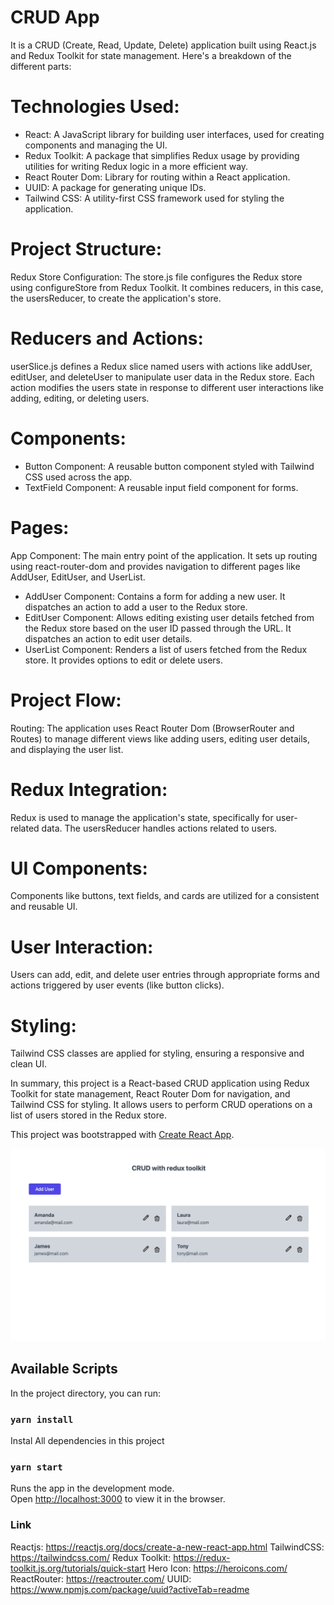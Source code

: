 # CRUD App 
It is a CRUD (Create, Read, Update, Delete) application built using React.js and Redux Toolkit for state management. Here's a breakdown of the different parts:

# Technologies Used:
+ React: A JavaScript library for building user interfaces, used for creating components and managing the UI.
+ Redux Toolkit: A package that simplifies Redux usage by providing utilities for writing Redux logic in a more efficient way.
+ React Router Dom: Library for routing within a React application.
+ UUID: A package for generating unique IDs.
+ Tailwind CSS: A utility-first CSS framework used for styling the application.

# Project Structure:
Redux Store Configuration: The store.js file configures the Redux store using configureStore from Redux Toolkit. It combines reducers, in this case, the usersReducer, to create the application's store.

# Reducers and Actions:
userSlice.js defines a Redux slice named users with actions like addUser, editUser, and deleteUser to manipulate user data in the Redux store.
Each action modifies the users state in response to different user interactions like adding, editing, or deleting users.

# Components:
+ Button Component: A reusable button component styled with Tailwind CSS used across the app.
+ TextField Component: A reusable input field component for forms.

# Pages:
App Component: The main entry point of the application. It sets up routing using react-router-dom and provides navigation to different pages like AddUser, EditUser, and UserList.

+ AddUser Component: Contains a form for adding a new user. It dispatches an action to add a user to the Redux store.
+ EditUser Component: Allows editing existing user details fetched from the Redux store based on the user ID passed through the URL. It 
  dispatches an action to edit user details.
+ UserList Component: Renders a list of users fetched from the Redux store. It provides options to edit or delete users.

# Project Flow:
Routing: The application uses React Router Dom (BrowserRouter and Routes) to manage different views like adding users, editing user details, and displaying the user list.

# Redux Integration:
Redux is used to manage the application's state, specifically for user-related data. The usersReducer handles actions related to users.

# UI Components: 
Components like buttons, text fields, and cards are utilized for a consistent and reusable UI.

# User Interaction: 
Users can add, edit, and delete user entries through appropriate forms and actions triggered by user events (like button clicks).

# Styling: 
Tailwind CSS classes are applied for styling, ensuring a responsive and clean UI.

In summary, this project is a React-based CRUD application using Redux Toolkit for state management, React Router Dom for navigation, and Tailwind CSS for styling. It allows users to perform CRUD operations on a list of users stored in the Redux store.

This project was bootstrapped with [Create React App](https://github.com/facebook/create-react-app).

![Project Preview](./src/final.png)

## Available Scripts

In the project directory, you can run:

### `yarn install`

Instal All dependencies in this project

### `yarn start`

Runs the app in the development mode.<br />
Open [http://localhost:3000](http://localhost:3000) to view it in the browser.

### Link

Reactjs: https://reactjs.org/docs/create-a-new-react-app.html
TailwindCSS: https://tailwindcss.com/
Redux Toolkit: https://redux-toolkit.js.org/tutorials/quick-start
Hero Icon: https://heroicons.com/
ReactRouter: https://reactrouter.com/
UUID: https://www.npmjs.com/package/uuid?activeTab=readme




